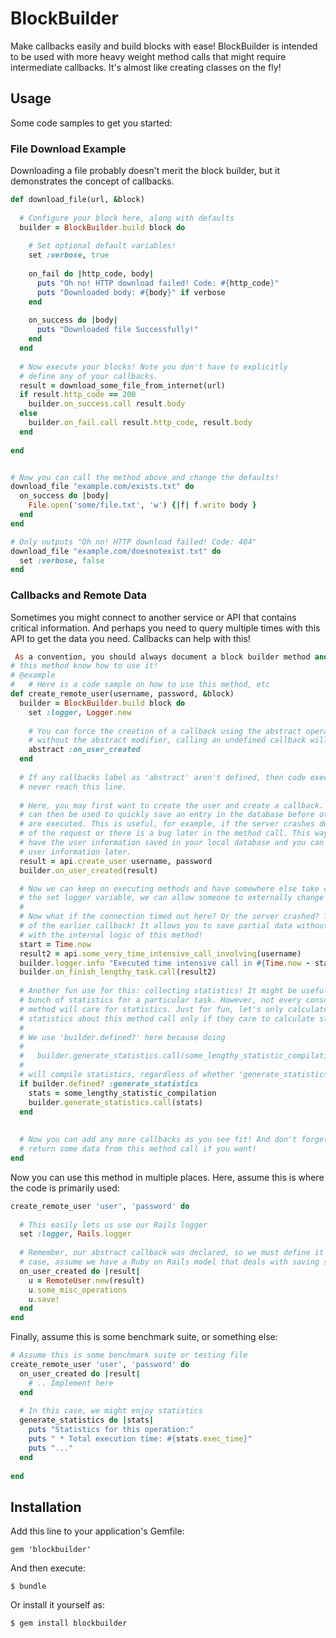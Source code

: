 BlockBuilder
============
Make callbacks easily and build blocks with ease! BlockBuilder is intended to be used with more heavy weight method calls that might require intermediate callbacks. It's almost like creating classes on the fly!

## Usage
Some code samples to get you started:

### File Download Example
Downloading a file probably doesn't merit the block builder, but it demonstrates the concept of callbacks.

```ruby
def download_file(url, &block)
  
  # Configure your block here, along with defaults
  builder = BlockBuilder.build block do
    
    # Set optional default variables!
    set :verbose, true
    
    on_fail do |http_code, body|
      puts "Oh no! HTTP download failed! Code: #{http_code}"
      puts "Downloaded body: #{body}" if verbose
    end
    
    on_success do |body|
      puts "Downloaded file Successfully!"
    end
  end
  
  # Now execute your blocks! Note you don't have to explicitly
  # define any of your callbacks.
  result = download_some_file_from_internet(url)
  if result.http_code == 200
    builder.on_success.call result.body
  else
    builder.on_fail.call result.http_code, result.body
  end
  
end


# Now you can call the method above and change the defaults!
download_file "example.com/exists.txt" do
  on_success do |body|
    File.open('some/file.txt', 'w') {|f| f.write body }
  end
end

# Only outputs "Oh no! HTTP download failed! Code: 404"
download_file "example.com/doesnotexist.txt" do
  set :verbose, false
end
```

### Callbacks and Remote Data
Sometimes you might connect to another service or API that contains critical information. And perhaps you need to query multiple times with this API to get the data you need. Callbacks can help with this!

```ruby
 As a convention, you should always document a block builder method and let consumers of
# this method know how to use it!
# @example
#   # Here is a code sample on how to use this method, etc
def create_remote_user(username, password, &block)
  builder = BlockBuilder.build block do
    set :logger, Logger.new
    
    # You can force the creation of a callback using the abstract operator. By default,
    # without the abstract modifier, calling an undefined callback will simply do nothing
    abstract :on_user_created
  end
  
  # If any callbacks label as 'abstract' aren't defined, then code execution will
  # never reach this line.
  
  # Here, you may first want to create the user and create a callback. This callback
  # can then be used to quickly save an entry in the database before other operations
  # are executed. This is useful, for example, if the server crashes during the middle
  # of the request or there is a bug later in the method call. This way, at least you
  # have the user information saved in your local database and you can retrieve the
  # user information later.
  result = api.create_user username, password
  builder.on_user_created(result)

  # Now we can keep on executing methods and have somewhere else take care of it. Using
  # the set logger variable, we can allow someone to externally change the logger used.
  #
  # Now what if the connection timed out here? Or the server crashed? That's the point
  # of the earlier callback! It allows you to save partial data without interfering
  # with the internal logic of this method!
  start = Time.now
  result2 = api.some_very_time_intensive_call_involving(username)
  builder.logger.info "Executed time intensive call in #{Time.now - start} sec!"
  builder.on_finish_lengthy_task.call(result2)
  
  # Another fun use for this: collecting statistics! It might be useful to collect a
  # bunch of statistics for a particular task. However, not every consumer of your
  # method will care for statistics. Just for fun, let's only calculate some
  # statistics about this method call only if they care to calculate stats!
  #
  # We use 'builder.defined?' here because doing
  #
  #   builder.generate_statistics.call(some_lengthy_statistic_compilation)
  #
  # will compile statistics, regardless of whether 'generate_statistics' is defined.
  if builder.defined? :generate_statistics
    stats = some_lengthy_statistic_compilation
    builder.generate_statistics.call(stats)
  end
  
  
  # Now you can add any more callbacks as you see fit! And don't forget, you can still
  # return some data from this method call if you want!
end
```

Now you can use this method in multiple places. Here, assume this is where the code is primarily used:

```ruby
create_remote_user 'user', 'password' do
  
  # This easily lets us use our Rails logger
  set :logger, Rails.logger
  
  # Remember, our abstract callback was declared, so we must define it here. In this
  # case, assume we have a Ruby on Rails model that deals with saving saved data
  on_user_created do |result|
    u = RemoteUser.new(result)
    u.some_misc_operations
    u.save!
  end
end
```

Finally, assume this is some benchmark suite, or something else:

```ruby
# Assume this is some benchmark suite or testing file
create_remote_user 'user', 'password' do
  on_user_created do |result|
    # .. Implement here
  end
  
  # In this case, we might enjoy statistics
  generate_statistics do |stats|
    puts "Statistics for this operation:"
    puts " * Total execution time: #{stats.exec_time}"
    puts "..."
  end
  
end
```



## Installation

Add this line to your application's Gemfile:

    gem 'blockbuilder'

And then execute:

    $ bundle

Or install it yourself as:

    $ gem install blockbuilder

